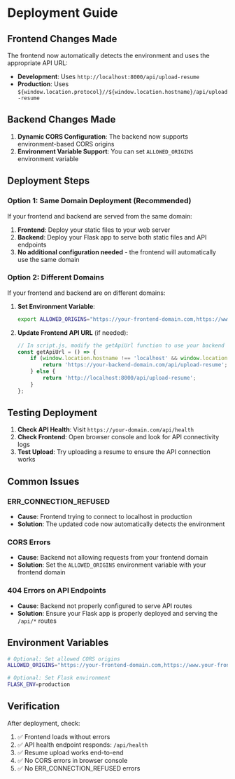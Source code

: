 # Deployment Guide

## Frontend Changes Made

The frontend now automatically detects the environment and uses the appropriate API URL:
- **Development**: Uses `http://localhost:8000/api/upload-resume`
- **Production**: Uses `${window.location.protocol}//${window.location.hostname}/api/upload-resume`

## Backend Changes Made

1. **Dynamic CORS Configuration**: The backend now supports environment-based CORS origins
2. **Environment Variable Support**: You can set `ALLOWED_ORIGINS` environment variable

## Deployment Steps

### Option 1: Same Domain Deployment (Recommended)
If your frontend and backend are served from the same domain:

1. **Frontend**: Deploy your static files to your web server
2. **Backend**: Deploy your Flask app to serve both static files and API endpoints
3. **No additional configuration needed** - the frontend will automatically use the same domain

### Option 2: Different Domains
If your frontend and backend are on different domains:

1. **Set Environment Variable**:
   ```bash
   export ALLOWED_ORIGINS="https://your-frontend-domain.com,https://www.your-frontend-domain.com"
   ```

2. **Update Frontend API URL** (if needed):
   ```javascript
   // In script.js, modify the getApiUrl function to use your backend domain
   const getApiUrl = () => {
       if (window.location.hostname !== 'localhost' && window.location.hostname !== '127.0.0.1') {
           return 'https://your-backend-domain.com/api/upload-resume';
       } else {
           return 'http://localhost:8000/api/upload-resume';
       }
   };
   ```

## Testing Deployment

1. **Check API Health**: Visit `https://your-domain.com/api/health`
2. **Check Frontend**: Open browser console and look for API connectivity logs
3. **Test Upload**: Try uploading a resume to ensure the API connection works

## Common Issues

### ERR_CONNECTION_REFUSED
- **Cause**: Frontend trying to connect to localhost in production
- **Solution**: The updated code now automatically detects the environment

### CORS Errors
- **Cause**: Backend not allowing requests from your frontend domain
- **Solution**: Set the `ALLOWED_ORIGINS` environment variable with your frontend domain

### 404 Errors on API Endpoints
- **Cause**: Backend not properly configured to serve API routes
- **Solution**: Ensure your Flask app is properly deployed and serving the `/api/*` routes

## Environment Variables

```bash
# Optional: Set allowed CORS origins
ALLOWED_ORIGINS="https://your-frontend-domain.com,https://www.your-frontend-domain.com"

# Optional: Set Flask environment
FLASK_ENV=production
```

## Verification

After deployment, check:
1. ✅ Frontend loads without errors
2. ✅ API health endpoint responds: `/api/health`
3. ✅ Resume upload works end-to-end
4. ✅ No CORS errors in browser console
5. ✅ No ERR_CONNECTION_REFUSED errors
